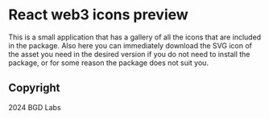 # React web3 icons preview
This is a small application that has a gallery of all the icons that are included in the package. Also here you can immediately download the SVG icon of the asset you need in the desired version if you do not need to install the package, or for some reason the package does not suit you.

## Copyright
2024 BGD Labs